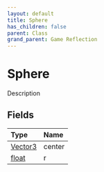 ```yaml
---
layout: default
title: Sphere
has_children: false
parent: Class
grand_parent: Game Reflection
---
```

# Sphere
Description 

## Fields
| Type | Name |
|:-------------|:--------------|
| [Vector3](/game-reflection/classes/vector3.md) | center |
| [float](/game-reflection/components/float.md) | r |
